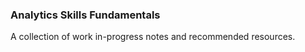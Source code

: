 ### Analytics Skills Fundamentals
A collection of work in-progress notes and recommended resources.
